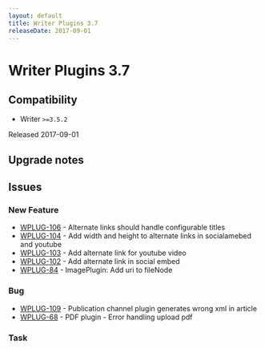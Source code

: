 ```yaml
---
layout: default
title: Writer Plugins 3.7
releaseDate: 2017-09-01
---
```

<div class="jumbotron">
    <h1>Writer Plugins 3.7</h1>    
    <h2>Compatibility</h2>
    <ul>
        <li>Writer <code>>=3.5.2</code></li>
    </ul>
</div>

Released 2017-09-01



## Upgrade notes  
                       



## Issues  


### New Feature 

 * [WPLUG-106](https://jira.infomaker.se/browse/WPLUG-106) - Alternate links should handle configurable titles 
 * [WPLUG-104](https://jira.infomaker.se/browse/WPLUG-104) - Add width and height to alternate links in socialamebed and youtube 
 * [WPLUG-103](https://jira.infomaker.se/browse/WPLUG-103) - Add alternate link for youtube video 
 * [WPLUG-102](https://jira.infomaker.se/browse/WPLUG-102) - Add alternate link in social embed 
 * [WPLUG-84](https://jira.infomaker.se/browse/WPLUG-84) - ImagePlugin: Add uri to fileNode 


### Bug 

 * [WPLUG-109](https://jira.infomaker.se/browse/WPLUG-109) - Publication channel plugin generates wrong xml in article 
 * [WPLUG-68](https://jira.infomaker.se/browse/WPLUG-68) - PDF plugin - Error handling upload pdf 


### Task 



